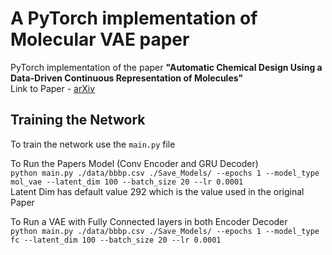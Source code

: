 # A PyTorch implementation of Molecular VAE paper

PyTorch implementation of the paper **"Automatic Chemical Design Using a Data-Driven Continuous Representation of Molecules"**\
Link to Paper - [arXiv](https://arxiv.org/abs/1610.02415)


## Training the Network
To train the network use the `main.py` file

To Run the Papers Model (Conv Encoder and GRU Decoder)\
`python main.py ./data/bbbp.csv ./Save_Models/ --epochs 1 --model_type mol_vae --latent_dim 100 --batch_size 20 --lr 0.0001`\
Latent Dim has default value 292 which is the value used in the original Paper

To Run a VAE with Fully Connected layers in both Encoder Decoder\
``python main.py ./data/bbbp.csv ./Save_Models/ --epochs 1 --model_type fc --latent_dim 100 --batch_size 20 --lr 0.0001``
